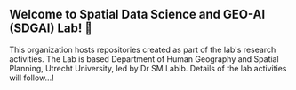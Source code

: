 ## Welcome to Spatial Data Science and GEO-AI (SDGAI) Lab! 👋

This organization hosts repositories created as part of the lab's research activities.
The Lab is based Department of Human Geography and Spatial Planning, Utrecht University, led by Dr SM Labib.
Details of the lab activities will follow...!

<!--
**Here are some ideas to get you started:**

🙋‍♀️ A short introduction - what is your organization all about?
🌈 Contribution guidelines - how can the community get involved?
👩‍💻 Useful resources - where can the community find your docs? Is there anything else the community should know?
🍿 Fun facts - what does your team eat for breakfast?
🧙 Remember, you can do mighty things with the power of [Markdown](https://docs.github.com/github/writing-on-github/getting-started-with-writing-and-formatting-on-github/basic-writing-and-formatting-syntax)
-->
